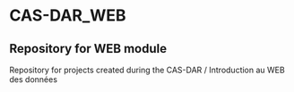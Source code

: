 # CAS-DAR_WEB

## Repository for WEB module

Repository for projects created during the CAS-DAR / Introduction au WEB des données


